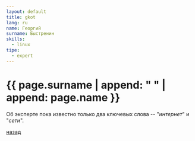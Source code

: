 ```yaml
---
layout: default
title: gkot
lang: ru
name: Георгий
surname: Быстренин
skills:
  - linux
tipe: 
  - expert
---
```


# [](#header-1) {{ page.surname | append: " " | append: page.name }}

Об эксперте пока известно только два ключевых слова -- "*интернет*" и "*сети*".

[назад](../experts/)

